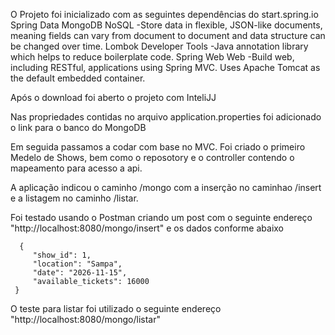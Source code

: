 O Projeto foi inicializado com as seguintes dependências do start.spring.io
Spring Data MongoDB NoSQL
 -Store data in flexible, JSON-like documents, meaning fields can vary from document to document and data structure can be changed over time.
Lombok Developer Tools
 -Java annotation library which helps to reduce boilerplate code.
Spring Web Web
 -Build web, including RESTful, applications using Spring MVC. Uses Apache Tomcat as the default embedded container.

 Após o download foi aberto o projeto com InteliJJ

 Nas propriedades contidas no arquivo application.properties foi adicionado o link para o banco do MongoDB

 Em seguida passamos a codar com base no MVC.
 Foi criado o primeiro Medelo de Shows, bem como o reposotory e o controller contendo o mapeamento para acesso a api.

 A aplicação indicou o caminho /mongo com a inserção no caminhao /insert e a listagem no caminho /listar.

 Foi testado usando o Postman criando um post com o seguinte endereço "http://localhost:8080/mongo/insert" e os dados conforme abaixo

      {
         "show_id": 1,
         "location": "Sampa",
         "date": "2026-11-15",
         "available_tickets": 16000
     }
O teste para listar foi utilizado o seguinte endereço "http://localhost:8080/mongo/listar"


 
